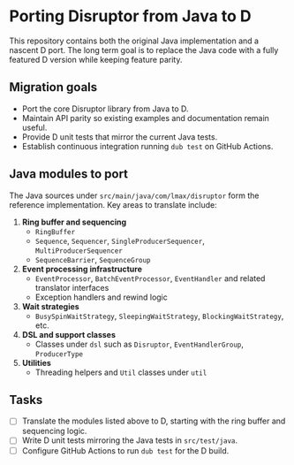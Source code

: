 # Porting Disruptor from Java to D

This repository contains both the original Java implementation and a nascent D port. The long term goal is to replace the Java code with a fully featured D version while keeping feature parity.

## Migration goals
- Port the core Disruptor library from Java to D.
- Maintain API parity so existing examples and documentation remain useful.
- Provide D unit tests that mirror the current Java tests.
- Establish continuous integration running `dub test` on GitHub Actions.

## Java modules to port
The Java sources under `src/main/java/com/lmax/disruptor` form the reference implementation. Key areas to translate include:

1. **Ring buffer and sequencing**
   - `RingBuffer`
   - `Sequence`, `Sequencer`, `SingleProducerSequencer`, `MultiProducerSequencer`
   - `SequenceBarrier`, `SequenceGroup`
2. **Event processing infrastructure**
   - `EventProcessor`, `BatchEventProcessor`, `EventHandler` and related translator interfaces
   - Exception handlers and rewind logic
3. **Wait strategies**
   - `BusySpinWaitStrategy`, `SleepingWaitStrategy`, `BlockingWaitStrategy`, etc.
4. **DSL and support classes**
   - Classes under `dsl` such as `Disruptor`, `EventHandlerGroup`, `ProducerType`
5. **Utilities**
   - Threading helpers and `Util` classes under `util`

## Tasks
- [ ] Translate the modules listed above to D, starting with the ring buffer and sequencing logic.
- [ ] Write D unit tests mirroring the Java tests in `src/test/java`.
- [ ] Configure GitHub Actions to run `dub test` for the D build.
